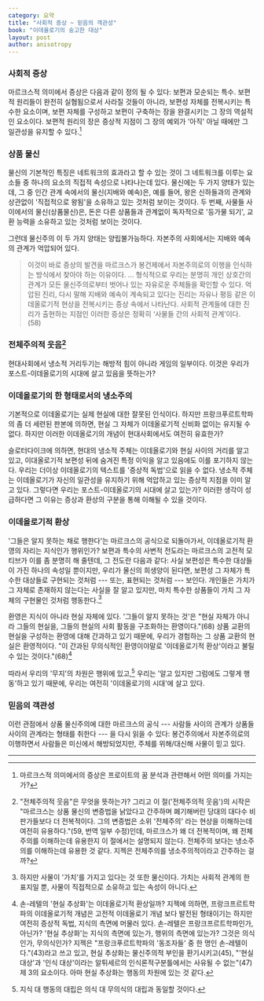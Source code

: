 ```yaml
---
category: 요약
title: "사회적 증상 ~ 믿음의 객관성"
book: "이데올로기의 숭고한 대상"
layout: post
author: anisotropy
---
```


### 사회적 증상

마르크스적 의미에서 증상은 다음과 같이 정의 될 수 있다: 보편과 모순되는 특수. 보편적 원리들이 완전히 실혐됨으로서 사라질 것들이 아니라, 보편성 자체를 전복시키는 특수한 요소이며, 보편 자체를 구성하고 보편이 구축하는 장을 완결시키는 그 장의 역설적인 요소이다. 보편적 원리의 장은 증상적 지점이 그 장의 예외가 '아직' 아닐 때에만 그 일관성을 유지할 수 있다.[^symptom]

### 상품 물신

물신의 기본적인 특징은 네트워크의 효과라고 할 수 있는 것이 그 네트워크를 이루는 요소들 중 하나의 요소의 직접적 속성으로 나타나는데 있다. 물신에는 두 가지 양태가 있는데, 그 중 인간 관계 속에서의 물신(지배와 예속)은, 예를 들어, 왕은 신하들과의 관계와 상관없이 '직접적으로 왕됨'을 소유하고 있는 것처럼 보이는 것이다. 두 번째, 사물들 사이에서의 물신(상품물신)은, 돈은 다른 상품들과 관계없이 독자적으로 '등가물 되기', 교환 능력을 소유하고 있는 것처럼 보이는 것이다.

그런데 물신주의 이 두 가지 양태는 양립불가능하다. 자본주의 사회에서는 지배와 예속의 관계가 억압되어 있다.

> 이것이 바로 증상의 발견을 마르크스가 봉건제에서 자본주의로의 이행을 인식하는 방식에서 찾아야 하는 이유이다. ... 형식적으로 우리는 분명히 개인 상호간의 관계가 모든 물신주의로부터 벗어나 있는 자유로운 주체들을 확인할 수 있다. 억압된 진리, 다시 말해 지배와 예속이 계속되고 있다는 진리는 자유나 평등 같은 이데올로기적 현상을 전복시키는 증상 속에서 나타난다. 사회적 관계들에 대한 진리가 출현하는 지점인 이러한 증상은 정확히 ‘사물들 간의 사회적 관계’이다. (58)  

### 전체주의적 웃음[^totalitarian]

현대사회에서 냉소적 거리두기는 해방적 힘이 아니라 게임의 일부이다. 이것은 우리가 포스트-이데올로기의 시대에 살고 있음을 뜻하는가?

### 이데올로기의 한 형태로서의 냉소주의

기본적으로 이데올로기는 실제 현실에 대한 잘못된 인식이다. 하지만 프랑크푸르트학파의 좀  더 세련된 판본에 의하면, 현실 그 자체가 이데올로기적 신비화 없이는 유지될 수 없다. 하지만 이러한 이데올로기의 개념이 현대사회에서도 여전히 유효한가?

슬로터다이크에 의하면, 현대의 냉소적 주체는 이데올로기와 현실 사이의 거리를 알고 있고, 이대올로기적 보편성 뒤에 숨겨진 특정 이익을 알고 있음에도 이를 포기하지 않는다. 우리는 더이상 이데올로기의 텍스트를 '증상적 독법'으로 읽을 수 없다. 냉소적 주체는 이데올로기가 자신의 일관성을 유지하기 위해 억압하고 있는 증상적 지점을 이미 알고 있다. 그렇다면 우리는 포스트-이데올로기의 시대에 살고 있는가? 이러한 생각이 성급하다면 그 이유는 증상과 환상의 구분을 통해 이해될 수 있을 것이다.

### 이데올로기적 환상

'그들은 알지 못하는 채로 행한다'는 마르크스의 공식으로 되돌아가서, 이데올로기적 환영의 자리는 지식인가 행위인가? 보편과 특수의 사변적 전도라는 마르크스의 고전적 모티브가 이를 좀 분명히 해 줄텐데, 그 전도란 다음과 같다: 사실 보편성은 특수한 대상들이 가진 하나의 속성일 뿐이지만, 우리가 물신의 희생양이 된다면, 보편성 그 자체가 특수한 대상들로 구현되는 것처럼 --- 또는, 표현되는 것처럼 --- 보인다. 개인들은 가치가 그 자체로 존재하지 않는다는 사실을 잘 알고 있지만, 마치 특수한 상품들이 가치 그 자체의 구현물인 것처럼 행동한다.[^value]

환영은 지식이 아니라 현실 자체에 있다. '그들이 알지 못하는 것'은 "현실 자체가 아니라 그들의 현실을, 그들의 현실의 사회 활동을 구조화하는 환영이다."(68) 상품 교환의 현실을 구성하는 환영에 대해 간과하고 있기 때문에, 우리가 경험하는 그 상품 교환의 현실은 환영적이다. "이 간과된 무의식적인 환영이야말로 '이데올로기적 환상'이라고 불릴 수 있는 것이다."(68)[^real-abstract]

따라서 우리의 '무지'의 차원은 행위에 있고,[^action] 우리는 '알고 있지만 그럼에도 그렇게 행동'하고 있기 때문에, 우리는 여전히 '이데올로기의 시대'에 살고 있다.


### 믿음의 객관성

이런 관점에서 상품 물신주의에 대한 마르크스의 공식 --- 사람들 사이의 관계가 상품들 사이의 관계라는 형태를 취한다 --- 을 다시 읽을 수 있다: 봉건주의에서 자본주의로의 이행하면서 사람들은 미신에서 해방되었지만, 주체를 위해/대신해 사물이 믿고 있다.

---

[^symptom]: 마르크스적 의미에서의 증상은 프로이트의 꿈 분석과 관련해서 어떤 의미를 가지는가?

[^totalitarian]: "전체주의적 웃음"은 무엇을 뜻하는가? 그리고 이 절('전체주의적 웃음')의 시작은 "마르크스는 상품 물신의 변증법을 낡았다고 간주하며 폐기해버린 당대의 대다수 비판가들보다 더 전복적이다. 그의 변증법은 소위 '전체주의' 라는 현상을 이해하는데 여전히 유용하다."(59, 번역 일부 수정)인데, 마르크스가 왜 더 전복적이며, 왜 전체주의를 이해하는데 유용한지 이 절에서는 설명되지 않는다. 전체주의 보다는 냉소주의를 이해하는데  유용한 것 같다. 지젝은 전체주의를 냉소주의적이라고 간주하는 걸까?

[^value]: 하지만 사물이 '가치'를 가지고 있다는 것 또한 물신이다. 가치는 사회적 관계의 한 표지일 뿐, 사물이 직접적으로 소유하고 있는 속성이 아니다.

[^real-abstract]: 손-레텔의 '현실 추상화'는 이데올로기적 환상일까? 지젝에 의하면, 프랑크프르트학파의 이데올로기적 개념은 고전적 이데올로기 개념 보다 발전된 형태이기는 하지만 여전히 증상적 독법, 지식의 측면에 머물러 있다. 손-레텔은 프랑크프르트학파인가, 아닌가? '현실 추상화'는 지식의 측면에 있는가, 행위의 측면에 있는가? 그것은 의식인가, 무의식인가? 지젝은 "프랑크푸르트학파의 '동조자들' 중 한 명인 손-레텔이다."(43)라고 쓰고 있고, 현실 추상화는 물신주의적 부인을 환기시키고(45), "'현실 대상'과 '인식 대상'이라는 알튀세르의 인식론적구분틀에서는 사유될 수 없는"(47) 제 3의 요소이다. 아마 현실 추상화는 행동의 차원에 있는 것 같다.

[^action]: 지식 대 행동의 대립은 의식 대 무의식의 대립과 동일할 것이다.
